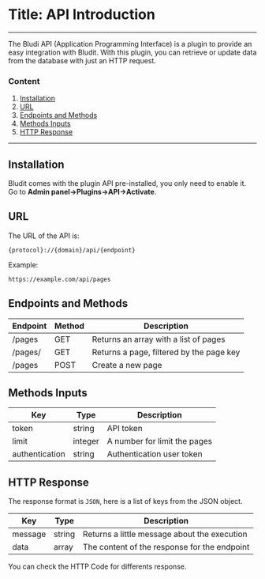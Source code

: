 # Title: API Introduction
<!-- Position: 1 -->
<!-- Date: 2017-07-10 22:00:00 -->
<!-- DateModified: 2017-07-15 22:00:00 -->
---
The Bludi API (Application Programming Interface) is a plugin to provide an easy integration with Bludit. With this plugin, you can retrieve or update data from the database with just an HTTP request.

### Content
1. [Installation](#installation)
2. [URL](#url)
3. [Endpoints and Methods](#endpoints)
4. [Methods Inputs](#inputs)
4. [HTTP Response](#http-response)

---

## <a id="installation"></a> Installation
Bludit comes with the plugin API pre-installed, you only need to enable it. Go to **Admin panel->Plugins->API->Activate**.

## <a id="url"></a> URL
The URL of the API is:
```
{protocol}://{domain}/api/{endpoint}
````

Example:
```
https://example.com/api/pages
```

## <a id="endpoints"></a> Endpoints and Methods

Endpoint		| Method 	| Description
------------------------|---------------|-----------------------------------------------|
/pages 			| GET 		| Returns an array with a list of pages		|
/pages/<key>		| GET		| Returns a page, filtered by the page key	|
/pages			| POST		| Create a new page				|

## <a id="inputs"></a> Methods Inputs

Key		| Type 		| Description
----------------|---------------|-----------------------------------------------|
token 		| string 	| API token					|
limit		| integer	| A number for limit the pages  		|
authentication	| string	| Authentication user token			|

## <a id="http-response"></a> HTTP Response
The response format is `JSON`, here is a list of keys from the JSON object.

| Key 		| Type 		| Description 					|
----------------|---------------|-----------------------------------------------|
| message	| string	| Returns a little message about the execution	|
| data 		| array		| The content of the response for the endpoint	|

You can check the HTTP Code for differents response.